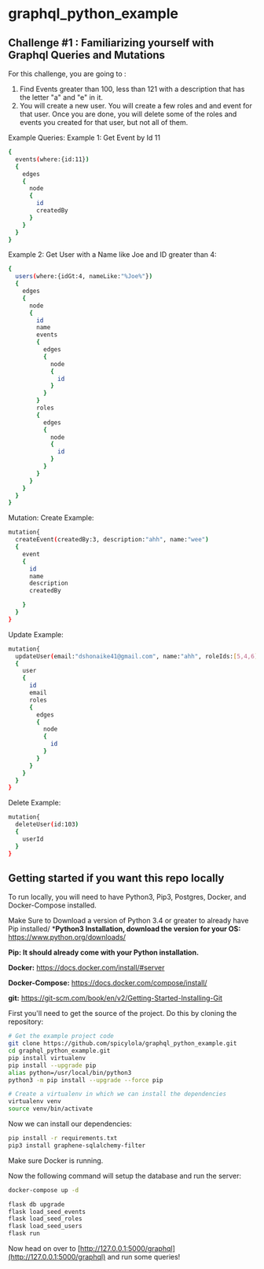 # graphql_python_example

Challenge #1 : Familiarizing yourself with Graphql Queries and Mutations 
---------------
For this challenge, you are going to :
1. Find Events greater than 100, less than 121 with a description that has the letter "a" and "e" in it.
2. You will create a new user. You will create a few roles and and event for that user. Once you are done, you will delete some of the roles and events you created for that user, but not all of them. 

Example Queries:
Example 1: Get Event by Id 11
```bash
{
  events(where:{id:11})
  {
    edges
    {
      node
      {
        id
        createdBy
      }
    }
  }
}
```

Example 2: Get User with a Name like Joe and ID greater than 4:
```bash
{
  users(where:{idGt:4, nameLike:"%Joe%"})
  {
    edges
    {
      node
      {
        id
        name
        events
        {
          edges
          {
            node
            {
              id
            }
          }
        }
        roles
        {
          edges
          {
            node
            {
              id
            }
          }
        }
      }
    }
  }
}
```

Mutation: 
Create Example:
```bash
mutation{
  createEvent(createdBy:3, description:"ahh", name:"wee")
  {
    event
    {
      id
      name
      description
      createdBy

    }
  }
}
```

Update Example:
```bash
mutation{
  updateUser(email:"dshonaike41@gmail.com", name:"ahh", roleIds:[5,4,6], id:103 )
  {
    user
    {
      id
      email
      roles
      {
        edges
        {
          node
          {
            id
          }
        }
      }
    }
  }
}
```

Delete Example:
```bash
mutation{
  deleteUser(id:103)
  {
    userId
  }
}
```
Getting started if you want this repo locally
---------------
To run locally, you will need to have Python3, Pip3, Postgres, Docker, and Docker-Compose installed.

Make Sure to Download a version of Python 3.4 or greater to already have Pip installed/
***Python3 Installation, download the version for your OS:** https://www.python.org/downloads/

**Pip: It should already come with your Python installation.** 

**Docker:** https://docs.docker.com/install/#server

**Docker-Compose:** https://docs.docker.com/compose/install/

**git:** https://git-scm.com/book/en/v2/Getting-Started-Installing-Git

First you'll need to get the source of the project. Do this by cloning the repository:
```bash
# Get the example project code
git clone https://github.com/spicylola/graphql_python_example.git
cd graphql_python_example.git
pip install virtualenv
pip install --upgrade pip
alias python=/usr/local/bin/python3
python3 -m pip install --upgrade --force pip
```

```bash
# Create a virtualenv in which we can install the dependencies
virtualenv venv
source venv/bin/activate
```

Now we can install our dependencies:

```bash
pip install -r requirements.txt
pip3 install graphene-sqlalchemy-filter
```
Make sure Docker is running.

Now the following command will setup the database and run the server:

```bash
docker-compose up -d

flask db upgrade
flask load_seed_events
flask load_seed_roles
flask load_seed_users
flask run

```


Now head on over to
[http://127.0.0.1:5000/graphql](http://127.0.0.1:5000/graphql)
and run some queries!




